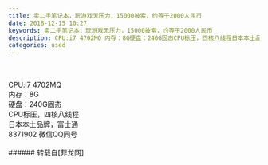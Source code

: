 ```yaml
---
title: 卖二手笔记本，玩游戏无压力，15000披索，约等于2000人民币
date: 2018-12-15 10:27
keywords: 卖二手笔记本，玩游戏无压力，15000披索，约等于2000人民币
description: CPU:i7 4702MQ 内存：8G硬盘：240G固态CPU标压，四核八线程日本本土品牌，富士通8371902 微信QQ同号
categories: used
---
```

<td class="t_f" id="postmessage_2483317">

<br/>
<br/>
CPU:i7 4702MQ <br/>
内存：8G<br/>
硬盘：240G固态<br/>
CPU标压，四核八线程<br/>
日本本土品牌，富士通<br/>
8371902 微信QQ同号<br/>
<br/>
</td>
###### 转载自[菲龙网]